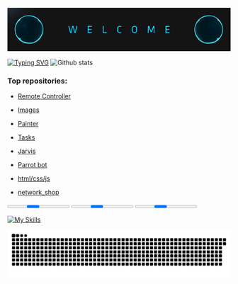 ![welcome.gif](assets%2Fwelcome.gif)

[![Typing SVG](https://readme-typing-svg.herokuapp.com/?color=%2336BCF7&lines=Hello,+i+python+programmer;and+3D+Designer;and+also;i+can+make+websites,;telegram+bots;and+intersting+project)](https://git.io/typing-svg)
![Github stats](https://github-readme-stats.vercel.app/api?username=Johnny-kiv)

<h3>Top repositories:</h3>

- [Remote Controller](https://github.com/Johnny-kiv/Remote-controller)

- [Images](https://github.com/Johnny-kiv/Images)

- [Painter](https://github.com/Johnny-kiv/painter)

- [Tasks](https://github.com/Johnny-kiv/Tasks)

- [Jarvis](https://github.com/Johnny-kiv/jarvis)

- [Parrot bot](https://github.com/Johnny-kiv/telegram_bot_parrot)

- [html/css/js](https://github.com/Johnny-kiv/htmlcssjs)

- [network_shop](https://github.com/Johnny-kiv/network_shop)

<progress></progress>
<progress></progress>
<progress></progress>

[![My Skills](https://skillicons.dev/icons?i=python,github,html,css,js,flask,sqlite,unity,stackoverflow,atom,blender,django,arduino&theme=dark)](https://skillicons.dev)

![github-user-contribution.svg](github-user-contribution.svg)
